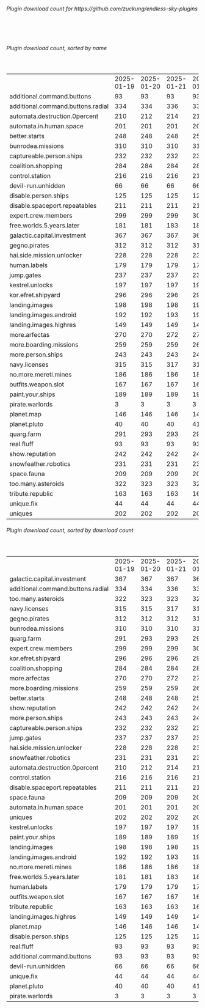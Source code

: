 <h6>Plugin download count for https://github.com/zuckung/endless-sky-plugins</h6><br>
<br>
<h6>Plugin download count, sorted by name</h6><sub><sup><br>
<table>
	<tr>
		<td></td>
		<td>2025-01-19</td>
		<td>2025-01-20</td>
		<td>2025-01-21</td>
		<td>2025-01-22</td>
		<td>2025-01-23</td>
		<td>2025-01-24</td>
		<td>2025-01-25</td>
		<td>today +</td>
	</tr>
	<tr>
		<td>additional.command.buttons</td>
		<td>93</td>
		<td>93</td>
		<td>93</td>
		<td>93</td>
		<td>93</td>
		<td>93</td>
		<td>93</td>
		<td></td>
	</tr>
	<tr>
		<td>additional.command.buttons.radial</td>
		<td>334</td>
		<td>334</td>
		<td>336</td>
		<td>338</td>
		<td>341</td>
		<td>341</td>
		<td>344</td>
		<td>+ 3</td>
	</tr>
	<tr>
		<td>automata.destruction.0percent</td>
		<td>210</td>
		<td>212</td>
		<td>214</td>
		<td>216</td>
		<td>218</td>
		<td>220</td>
		<td>224</td>
		<td>+ 4</td>
	</tr>
	<tr>
		<td>automata.in.human.space</td>
		<td>201</td>
		<td>201</td>
		<td>201</td>
		<td>201</td>
		<td>203</td>
		<td>205</td>
		<td>208</td>
		<td>+ 3</td>
	</tr>
	<tr>
		<td>better.starts</td>
		<td>248</td>
		<td>248</td>
		<td>248</td>
		<td>250</td>
		<td>251</td>
		<td>251</td>
		<td>254</td>
		<td>+ 3</td>
	</tr>
	<tr>
		<td>bunrodea.missions</td>
		<td>310</td>
		<td>310</td>
		<td>310</td>
		<td>312</td>
		<td>314</td>
		<td>316</td>
		<td>321</td>
		<td>+ 5</td>
	</tr>
	<tr>
		<td>captureable.person.ships</td>
		<td>232</td>
		<td>232</td>
		<td>232</td>
		<td>232</td>
		<td>234</td>
		<td>236</td>
		<td>241</td>
		<td>+ 5</td>
	</tr>
	<tr>
		<td>coalition.shopping</td>
		<td>284</td>
		<td>284</td>
		<td>284</td>
		<td>288</td>
		<td>290</td>
		<td>292</td>
		<td>297</td>
		<td>+ 5</td>
	</tr>
	<tr>
		<td>control.station</td>
		<td>216</td>
		<td>216</td>
		<td>216</td>
		<td>216</td>
		<td>216</td>
		<td>216</td>
		<td>219</td>
		<td>+ 3</td>
	</tr>
	<tr>
		<td>devil-run.unhidden</td>
		<td>66</td>
		<td>66</td>
		<td>66</td>
		<td>66</td>
		<td>66</td>
		<td>66</td>
		<td>66</td>
		<td></td>
	</tr>
	<tr>
		<td>disable.person.ships</td>
		<td>125</td>
		<td>125</td>
		<td>125</td>
		<td>127</td>
		<td>127</td>
		<td>127</td>
		<td>130</td>
		<td>+ 3</td>
	</tr>
	<tr>
		<td>disable.spaceport.repeatables</td>
		<td>211</td>
		<td>211</td>
		<td>211</td>
		<td>213</td>
		<td>213</td>
		<td>213</td>
		<td>218</td>
		<td>+ 5</td>
	</tr>
	<tr>
		<td>expert.crew.members</td>
		<td>299</td>
		<td>299</td>
		<td>299</td>
		<td>301</td>
		<td>301</td>
		<td>301</td>
		<td>306</td>
		<td>+ 5</td>
	</tr>
	<tr>
		<td>free.worlds.5.years.later</td>
		<td>181</td>
		<td>181</td>
		<td>183</td>
		<td>185</td>
		<td>185</td>
		<td>185</td>
		<td>188</td>
		<td>+ 3</td>
	</tr>
	<tr>
		<td>galactic.capital.investment</td>
		<td>367</td>
		<td>367</td>
		<td>367</td>
		<td>369</td>
		<td>371</td>
		<td>373</td>
		<td>380</td>
		<td>+ 7</td>
	</tr>
	<tr>
		<td>gegno.pirates</td>
		<td>312</td>
		<td>312</td>
		<td>312</td>
		<td>314</td>
		<td>320</td>
		<td>322</td>
		<td>327</td>
		<td>+ 5</td>
	</tr>
	<tr>
		<td>hai.side.mission.unlocker</td>
		<td>228</td>
		<td>228</td>
		<td>228</td>
		<td>230</td>
		<td>232</td>
		<td>232</td>
		<td>237</td>
		<td>+ 5</td>
	</tr>
	<tr>
		<td>human.labels</td>
		<td>179</td>
		<td>179</td>
		<td>179</td>
		<td>179</td>
		<td>179</td>
		<td>181</td>
		<td>184</td>
		<td>+ 3</td>
	</tr>
	<tr>
		<td>jump.gates</td>
		<td>237</td>
		<td>237</td>
		<td>237</td>
		<td>237</td>
		<td>237</td>
		<td>237</td>
		<td>240</td>
		<td>+ 3</td>
	</tr>
	<tr>
		<td>kestrel.unlocks</td>
		<td>197</td>
		<td>197</td>
		<td>197</td>
		<td>197</td>
		<td>199</td>
		<td>201</td>
		<td>205</td>
		<td>+ 4</td>
	</tr>
	<tr>
		<td>kor.efret.shipyard</td>
		<td>296</td>
		<td>296</td>
		<td>296</td>
		<td>296</td>
		<td>298</td>
		<td>300</td>
		<td>305</td>
		<td>+ 5</td>
	</tr>
	<tr>
		<td>landing.images</td>
		<td>198</td>
		<td>198</td>
		<td>198</td>
		<td>198</td>
		<td>198</td>
		<td>198</td>
		<td>201</td>
		<td>+ 3</td>
	</tr>
	<tr>
		<td>landing.images.android</td>
		<td>192</td>
		<td>192</td>
		<td>193</td>
		<td>193</td>
		<td>193</td>
		<td>193</td>
		<td>196</td>
		<td>+ 3</td>
	</tr>
	<tr>
		<td>landing.images.highres</td>
		<td>149</td>
		<td>149</td>
		<td>149</td>
		<td>149</td>
		<td>149</td>
		<td>149</td>
		<td>152</td>
		<td>+ 3</td>
	</tr>
	<tr>
		<td>more.arfectas</td>
		<td>270</td>
		<td>270</td>
		<td>272</td>
		<td>272</td>
		<td>278</td>
		<td>280</td>
		<td>285</td>
		<td>+ 5</td>
	</tr>
	<tr>
		<td>more.boarding.missions</td>
		<td>259</td>
		<td>259</td>
		<td>259</td>
		<td>261</td>
		<td>263</td>
		<td>265</td>
		<td>270</td>
		<td>+ 5</td>
	</tr>
	<tr>
		<td>more.person.ships</td>
		<td>243</td>
		<td>243</td>
		<td>243</td>
		<td>245</td>
		<td>245</td>
		<td>245</td>
		<td>250</td>
		<td>+ 5</td>
	</tr>
	<tr>
		<td>navy.licenses</td>
		<td>315</td>
		<td>315</td>
		<td>317</td>
		<td>319</td>
		<td>323</td>
		<td>325</td>
		<td>330</td>
		<td>+ 5</td>
	</tr>
	<tr>
		<td>no.more.mereti.mines</td>
		<td>186</td>
		<td>186</td>
		<td>186</td>
		<td>186</td>
		<td>188</td>
		<td>190</td>
		<td>193</td>
		<td>+ 3</td>
	</tr>
	<tr>
		<td>outfits.weapon.slot</td>
		<td>167</td>
		<td>167</td>
		<td>167</td>
		<td>169</td>
		<td>171</td>
		<td>171</td>
		<td>178</td>
		<td>+ 7</td>
	</tr>
	<tr>
		<td>paint.your.ships</td>
		<td>189</td>
		<td>189</td>
		<td>189</td>
		<td>191</td>
		<td>195</td>
		<td>197</td>
		<td>202</td>
		<td>+ 5</td>
	</tr>
	<tr>
		<td>pirate.warlords</td>
		<td>3</td>
		<td>3</td>
		<td>3</td>
		<td>3</td>
		<td>3</td>
		<td>3</td>
		<td>3</td>
		<td></td>
	</tr>
	<tr>
		<td>planet.map</td>
		<td>146</td>
		<td>146</td>
		<td>146</td>
		<td>146</td>
		<td>146</td>
		<td>146</td>
		<td>149</td>
		<td>+ 3</td>
	</tr>
	<tr>
		<td>planet.pluto</td>
		<td>40</td>
		<td>40</td>
		<td>40</td>
		<td>41</td>
		<td>41</td>
		<td>41</td>
		<td>44</td>
		<td>+ 3</td>
	</tr>
	<tr>
		<td>quarg.farm</td>
		<td>291</td>
		<td>293</td>
		<td>293</td>
		<td>295</td>
		<td>302</td>
		<td>304</td>
		<td>309</td>
		<td>+ 5</td>
	</tr>
	<tr>
		<td>real.fluff</td>
		<td>93</td>
		<td>93</td>
		<td>93</td>
		<td>93</td>
		<td>93</td>
		<td>93</td>
		<td>93</td>
		<td></td>
	</tr>
	<tr>
		<td>show.reputation</td>
		<td>242</td>
		<td>242</td>
		<td>242</td>
		<td>242</td>
		<td>244</td>
		<td>244</td>
		<td>252</td>
		<td>+ 8</td>
	</tr>
	<tr>
		<td>snowfeather.robotics</td>
		<td>231</td>
		<td>231</td>
		<td>231</td>
		<td>231</td>
		<td>231</td>
		<td>231</td>
		<td>236</td>
		<td>+ 5</td>
	</tr>
	<tr>
		<td>space.fauna</td>
		<td>209</td>
		<td>209</td>
		<td>209</td>
		<td>209</td>
		<td>209</td>
		<td>209</td>
		<td>214</td>
		<td>+ 5</td>
	</tr>
	<tr>
		<td>too.many.asteroids</td>
		<td>322</td>
		<td>323</td>
		<td>323</td>
		<td>323</td>
		<td>325</td>
		<td>327</td>
		<td>333</td>
		<td>+ 6</td>
	</tr>
	<tr>
		<td>tribute.republic</td>
		<td>163</td>
		<td>163</td>
		<td>163</td>
		<td>163</td>
		<td>163</td>
		<td>163</td>
		<td>166</td>
		<td>+ 3</td>
	</tr>
	<tr>
		<td>unique.fix</td>
		<td>44</td>
		<td>44</td>
		<td>44</td>
		<td>44</td>
		<td>44</td>
		<td>44</td>
		<td>44</td>
		<td></td>
	</tr>
	<tr>
		<td>uniques</td>
		<td>202</td>
		<td>202</td>
		<td>202</td>
		<td>202</td>
		<td>202</td>
		<td>202</td>
		<td>207</td>
		<td>+ 5</td>
	</tr>
</table>
</sub></sup>
<h6>Plugin download count, sorted by download count</h6><sub><sup><br>
<table>
	<tr>
		<td></td>
		<td>2025-01-19</td>
		<td>2025-01-20</td>
		<td>2025-01-21</td>
		<td>2025-01-22</td>
		<td>2025-01-23</td>
		<td>2025-01-24</td>
		<td>2025-01-25</td>
		<td>today +</td>
	</tr>
	<tr>
		<td>galactic.capital.investment</td>
		<td>367</td>
		<td>367</td>
		<td>367</td>
		<td>369</td>
		<td>371</td>
		<td>373</td>
		<td>380</td>
		<td>+ 7</td>
	</tr>
	<tr>
		<td>additional.command.buttons.radial</td>
		<td>334</td>
		<td>334</td>
		<td>336</td>
		<td>338</td>
		<td>341</td>
		<td>341</td>
		<td>344</td>
		<td>+ 3</td>
	</tr>
	<tr>
		<td>too.many.asteroids</td>
		<td>322</td>
		<td>323</td>
		<td>323</td>
		<td>323</td>
		<td>325</td>
		<td>327</td>
		<td>333</td>
		<td>+ 6</td>
	</tr>
	<tr>
		<td>navy.licenses</td>
		<td>315</td>
		<td>315</td>
		<td>317</td>
		<td>319</td>
		<td>323</td>
		<td>325</td>
		<td>330</td>
		<td>+ 5</td>
	</tr>
	<tr>
		<td>gegno.pirates</td>
		<td>312</td>
		<td>312</td>
		<td>312</td>
		<td>314</td>
		<td>320</td>
		<td>322</td>
		<td>327</td>
		<td>+ 5</td>
	</tr>
	<tr>
		<td>bunrodea.missions</td>
		<td>310</td>
		<td>310</td>
		<td>310</td>
		<td>312</td>
		<td>314</td>
		<td>316</td>
		<td>321</td>
		<td>+ 5</td>
	</tr>
	<tr>
		<td>quarg.farm</td>
		<td>291</td>
		<td>293</td>
		<td>293</td>
		<td>295</td>
		<td>302</td>
		<td>304</td>
		<td>309</td>
		<td>+ 5</td>
	</tr>
	<tr>
		<td>expert.crew.members</td>
		<td>299</td>
		<td>299</td>
		<td>299</td>
		<td>301</td>
		<td>301</td>
		<td>301</td>
		<td>306</td>
		<td>+ 5</td>
	</tr>
	<tr>
		<td>kor.efret.shipyard</td>
		<td>296</td>
		<td>296</td>
		<td>296</td>
		<td>296</td>
		<td>298</td>
		<td>300</td>
		<td>305</td>
		<td>+ 5</td>
	</tr>
	<tr>
		<td>coalition.shopping</td>
		<td>284</td>
		<td>284</td>
		<td>284</td>
		<td>288</td>
		<td>290</td>
		<td>292</td>
		<td>297</td>
		<td>+ 5</td>
	</tr>
	<tr>
		<td>more.arfectas</td>
		<td>270</td>
		<td>270</td>
		<td>272</td>
		<td>272</td>
		<td>278</td>
		<td>280</td>
		<td>285</td>
		<td>+ 5</td>
	</tr>
	<tr>
		<td>more.boarding.missions</td>
		<td>259</td>
		<td>259</td>
		<td>259</td>
		<td>261</td>
		<td>263</td>
		<td>265</td>
		<td>270</td>
		<td>+ 5</td>
	</tr>
	<tr>
		<td>better.starts</td>
		<td>248</td>
		<td>248</td>
		<td>248</td>
		<td>250</td>
		<td>251</td>
		<td>251</td>
		<td>254</td>
		<td>+ 3</td>
	</tr>
	<tr>
		<td>show.reputation</td>
		<td>242</td>
		<td>242</td>
		<td>242</td>
		<td>242</td>
		<td>244</td>
		<td>244</td>
		<td>252</td>
		<td>+ 8</td>
	</tr>
	<tr>
		<td>more.person.ships</td>
		<td>243</td>
		<td>243</td>
		<td>243</td>
		<td>245</td>
		<td>245</td>
		<td>245</td>
		<td>250</td>
		<td>+ 5</td>
	</tr>
	<tr>
		<td>captureable.person.ships</td>
		<td>232</td>
		<td>232</td>
		<td>232</td>
		<td>232</td>
		<td>234</td>
		<td>236</td>
		<td>241</td>
		<td>+ 5</td>
	</tr>
	<tr>
		<td>jump.gates</td>
		<td>237</td>
		<td>237</td>
		<td>237</td>
		<td>237</td>
		<td>237</td>
		<td>237</td>
		<td>240</td>
		<td>+ 3</td>
	</tr>
	<tr>
		<td>hai.side.mission.unlocker</td>
		<td>228</td>
		<td>228</td>
		<td>228</td>
		<td>230</td>
		<td>232</td>
		<td>232</td>
		<td>237</td>
		<td>+ 5</td>
	</tr>
	<tr>
		<td>snowfeather.robotics</td>
		<td>231</td>
		<td>231</td>
		<td>231</td>
		<td>231</td>
		<td>231</td>
		<td>231</td>
		<td>236</td>
		<td>+ 5</td>
	</tr>
	<tr>
		<td>automata.destruction.0percent</td>
		<td>210</td>
		<td>212</td>
		<td>214</td>
		<td>216</td>
		<td>218</td>
		<td>220</td>
		<td>224</td>
		<td>+ 4</td>
	</tr>
	<tr>
		<td>control.station</td>
		<td>216</td>
		<td>216</td>
		<td>216</td>
		<td>216</td>
		<td>216</td>
		<td>216</td>
		<td>219</td>
		<td>+ 3</td>
	</tr>
	<tr>
		<td>disable.spaceport.repeatables</td>
		<td>211</td>
		<td>211</td>
		<td>211</td>
		<td>213</td>
		<td>213</td>
		<td>213</td>
		<td>218</td>
		<td>+ 5</td>
	</tr>
	<tr>
		<td>space.fauna</td>
		<td>209</td>
		<td>209</td>
		<td>209</td>
		<td>209</td>
		<td>209</td>
		<td>209</td>
		<td>214</td>
		<td>+ 5</td>
	</tr>
	<tr>
		<td>automata.in.human.space</td>
		<td>201</td>
		<td>201</td>
		<td>201</td>
		<td>201</td>
		<td>203</td>
		<td>205</td>
		<td>208</td>
		<td>+ 3</td>
	</tr>
	<tr>
		<td>uniques</td>
		<td>202</td>
		<td>202</td>
		<td>202</td>
		<td>202</td>
		<td>202</td>
		<td>202</td>
		<td>207</td>
		<td>+ 5</td>
	</tr>
	<tr>
		<td>kestrel.unlocks</td>
		<td>197</td>
		<td>197</td>
		<td>197</td>
		<td>197</td>
		<td>199</td>
		<td>201</td>
		<td>205</td>
		<td>+ 4</td>
	</tr>
	<tr>
		<td>paint.your.ships</td>
		<td>189</td>
		<td>189</td>
		<td>189</td>
		<td>191</td>
		<td>195</td>
		<td>197</td>
		<td>202</td>
		<td>+ 5</td>
	</tr>
	<tr>
		<td>landing.images</td>
		<td>198</td>
		<td>198</td>
		<td>198</td>
		<td>198</td>
		<td>198</td>
		<td>198</td>
		<td>201</td>
		<td>+ 3</td>
	</tr>
	<tr>
		<td>landing.images.android</td>
		<td>192</td>
		<td>192</td>
		<td>193</td>
		<td>193</td>
		<td>193</td>
		<td>193</td>
		<td>196</td>
		<td>+ 3</td>
	</tr>
	<tr>
		<td>no.more.mereti.mines</td>
		<td>186</td>
		<td>186</td>
		<td>186</td>
		<td>186</td>
		<td>188</td>
		<td>190</td>
		<td>193</td>
		<td>+ 3</td>
	</tr>
	<tr>
		<td>free.worlds.5.years.later</td>
		<td>181</td>
		<td>181</td>
		<td>183</td>
		<td>185</td>
		<td>185</td>
		<td>185</td>
		<td>188</td>
		<td>+ 3</td>
	</tr>
	<tr>
		<td>human.labels</td>
		<td>179</td>
		<td>179</td>
		<td>179</td>
		<td>179</td>
		<td>179</td>
		<td>181</td>
		<td>184</td>
		<td>+ 3</td>
	</tr>
	<tr>
		<td>outfits.weapon.slot</td>
		<td>167</td>
		<td>167</td>
		<td>167</td>
		<td>169</td>
		<td>171</td>
		<td>171</td>
		<td>178</td>
		<td>+ 7</td>
	</tr>
	<tr>
		<td>tribute.republic</td>
		<td>163</td>
		<td>163</td>
		<td>163</td>
		<td>163</td>
		<td>163</td>
		<td>163</td>
		<td>166</td>
		<td>+ 3</td>
	</tr>
	<tr>
		<td>landing.images.highres</td>
		<td>149</td>
		<td>149</td>
		<td>149</td>
		<td>149</td>
		<td>149</td>
		<td>149</td>
		<td>152</td>
		<td>+ 3</td>
	</tr>
	<tr>
		<td>planet.map</td>
		<td>146</td>
		<td>146</td>
		<td>146</td>
		<td>146</td>
		<td>146</td>
		<td>146</td>
		<td>149</td>
		<td>+ 3</td>
	</tr>
	<tr>
		<td>disable.person.ships</td>
		<td>125</td>
		<td>125</td>
		<td>125</td>
		<td>127</td>
		<td>127</td>
		<td>127</td>
		<td>130</td>
		<td>+ 3</td>
	</tr>
	<tr>
		<td>real.fluff</td>
		<td>93</td>
		<td>93</td>
		<td>93</td>
		<td>93</td>
		<td>93</td>
		<td>93</td>
		<td>93</td>
		<td></td>
	</tr>
	<tr>
		<td>additional.command.buttons</td>
		<td>93</td>
		<td>93</td>
		<td>93</td>
		<td>93</td>
		<td>93</td>
		<td>93</td>
		<td>93</td>
		<td></td>
	</tr>
	<tr>
		<td>devil-run.unhidden</td>
		<td>66</td>
		<td>66</td>
		<td>66</td>
		<td>66</td>
		<td>66</td>
		<td>66</td>
		<td>66</td>
		<td></td>
	</tr>
	<tr>
		<td>unique.fix</td>
		<td>44</td>
		<td>44</td>
		<td>44</td>
		<td>44</td>
		<td>44</td>
		<td>44</td>
		<td>44</td>
		<td></td>
	</tr>
	<tr>
		<td>planet.pluto</td>
		<td>40</td>
		<td>40</td>
		<td>40</td>
		<td>41</td>
		<td>41</td>
		<td>41</td>
		<td>44</td>
		<td>+ 3</td>
	</tr>
	<tr>
		<td>pirate.warlords</td>
		<td>3</td>
		<td>3</td>
		<td>3</td>
		<td>3</td>
		<td>3</td>
		<td>3</td>
		<td>3</td>
		<td></td>
	</tr>
</table>
</sub></sup>
